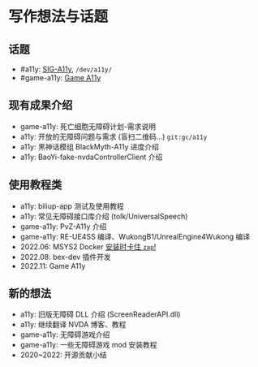 # 写作想法与话题

## 话题

- #a11y: [SIG-A11y](https://github.com/sig-a11y), `/dev/a11y/`
- #game-a11y: [Game A11y](https://github.com/game-a11y)


## 现有成果介绍

- game-a11y: 死亡细胞无障碍计划-需求说明
- a11y: 开放的无障碍问题与需求 (盲扫二维码...) `git:gc/a11y`
- a11y: 黑神话模组 BlackMyth-A11y 进度介绍
- a11y: BaoYi-fake-nvdaControllerClient 介绍


## 使用教程类

- a11y: biliup-app 测试及使用教程
- a11y: 常见无障碍接口库介绍 (tolk/UniversalSpeech)
- game-a11y: PvZ-A11y 介绍
- game-a11y: RE-UE4SS 编译、WukongB1/UnrealEngine4Wukong 编译
- 2022.06: MSYS2 Docker [安装时卡住 `zap`!](https://github.com/inkydragon/msys2-mingw-w64/blob/main/Dockerfile#L23-L24)
- 2022.08: bex-dev 插件开发
- 2022.11: Game A11y


## 新的想法

- a11y: 旧版无障碍 DLL 介绍 (ScreenReaderAPI.dll)
- a11y: 继续翻译 NVDA 博客、教程
- game-a11y: 无障碍游戏介绍
- game-a11y: 一些无障碍游戏 mod 安装教程
- 2020~2022: 开源贡献小结
